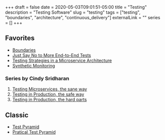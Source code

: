 +++ 
draft = false
date = 2020-05-03T09:01:51-05:00
title = "Testing"
description = "Testing Software"
slug = "testing" 
tags = ["testing", "boundaries", "architecture", "continuous_delivery"]
externalLink = ""
series = []
+++

## Favorites

- [Boundaries](https://www.destroyallsoftware.com/talks/boundaries)
- [Just Say No to More End-to-End Tests](https://testing.googleblog.com/2015/04/just-say-no-to-more-end-to-end-tests.html)
- [Testing Strategies in a Microservice Architecture](https://martinfowler.com/articles/microservice-testing)
- [Synthetic Monitoring](https://martinfowler.com/bliki/SyntheticMonitoring.html)

### Series by Cindy Sridharan

1. [Testing Microservices, the sane way][sane_way]
2. [Testing in Production, the safe way][safe_way]
3. [Testing in Production, the hard parts][hard_parts]

## Classic

- [Test Pyramid](https://martinfowler.com/bliki/TestPyramid.html)
- [Pratical Test Pyramid](https://martinfowler.com/articles/practical-test-pyramid.html)


[sane_way]: https://medium.com/@copyconstruct/testing-microservices-the-sane-way-9bb31d158c16
[safe_way]: https://medium.com/@copyconstruct/testing-in-production-the-safe-way-18ca102d0ef1
[hard_parts]: https://medium.com/@copyconstruct/testing-in-production-the-hard-parts-3f06cefaf592
